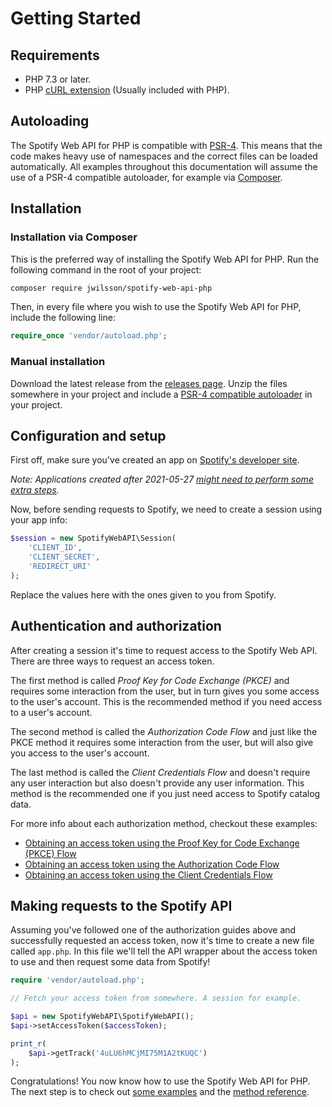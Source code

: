 # Getting Started

## Requirements
* PHP 7.3 or later.
* PHP [cURL extension](http://php.net/manual/en/book.curl.php) (Usually included with PHP).

## Autoloading
The Spotify Web API for PHP is compatible with [PSR-4](http://www.php-fig.org/psr/psr-4/). This means that the code makes heavy use of namespaces and the correct files can be loaded automatically. All examples throughout this documentation will assume the use of a PSR-4 compatible autoloader, for example via [Composer](https://getcomposer.org/).

## Installation

### Installation via Composer
This is the preferred way of installing the Spotify Web API for PHP. Run the following command in the root of your project:

```sh
composer require jwilsson/spotify-web-api-php
```

Then, in every file where you wish to use the Spotify Web API for PHP, include the following line:

```php
require_once 'vendor/autoload.php';
```

### Manual installation

Download the latest release from the [releases page](https://github.com/jwilsson/spotify-web-api-php/releases). Unzip the files somewhere in your project and include a [PSR-4 compatible autoloader](http://www.php-fig.org/psr/psr-4/examples/) in your project.

## Configuration and setup
First off, make sure you've created an app on [Spotify's developer site](https://developer.spotify.com/documentation/web-api/).

*Note: Applications created after 2021-05-27 [might need to perform some extra steps](https://developer.spotify.com/community/news/2021/05/27/improving-the-developer-and-user-experience-for-third-party-apps/).*

Now, before sending requests to Spotify, we need to create a session using your app info:

```php
$session = new SpotifyWebAPI\Session(
    'CLIENT_ID',
    'CLIENT_SECRET',
    'REDIRECT_URI'
);
```

Replace the values here with the ones given to you from Spotify.

## Authentication and authorization
After creating a session it's time to request access to the Spotify Web API. There are three ways to request an access token.

The first method is called *Proof Key for Code Exchange (PKCE)* and requires some interaction from the user, but in turn gives you some access to the user's account. This is the recommended method if you need access to a user's account.

The second method is called the *Authorization Code Flow* and just like the PKCE method it requires some interaction from the user, but will also give you access to the user's account.

The last method is called the *Client Credentials Flow* and doesn't require any user interaction but also doesn't provide any user information. This method is the recommended one if you just need access to Spotify catalog data.

For more info about each authorization method, checkout these examples:
* [Obtaining an access token using the Proof Key for Code Exchange (PKCE) Flow](/docs/examples/access-token-with-pkce-flow.md)
* [Obtaining an access token using the Authorization Code Flow](/docs/examples/access-token-with-authorization-code-flow.md)
* [Obtaining an access token using the Client Credentials Flow](/docs/examples/access-token-with-client-credentials-flow.md)

## Making requests to the Spotify API
Assuming you've followed one of the authorization guides above and successfully requested an access token, now it's time to create a new file called `app.php`. In this file we'll tell the API wrapper about the access token to use and then request some data from Spotify!

```php
require 'vendor/autoload.php';

// Fetch your access token from somewhere. A session for example.

$api = new SpotifyWebAPI\SpotifyWebAPI();
$api->setAccessToken($accessToken);

print_r(
    $api->getTrack('4uLU6hMCjMI75M1A2tKUQC')
);
```

Congratulations! You now know how to use the Spotify Web API for PHP. The next step is to check out [some examples](/docs/examples/) and the [method reference](/docs/method-reference/).
